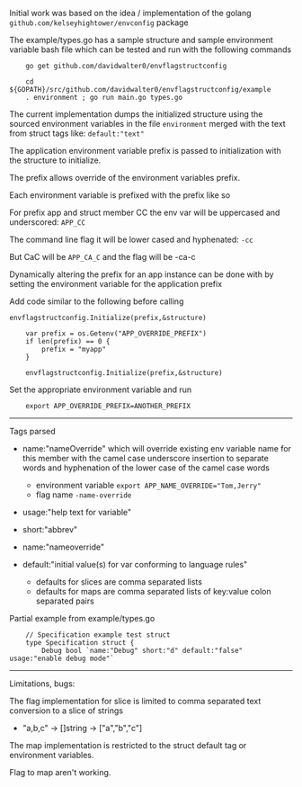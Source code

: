 
Initial work was based on the idea / implementation of the golang
`github.com/kelseyhightower/envconfig` package


The example/types.go has a sample structure and sample environment
variable bash file which can be tested and run with the following
commands


```
    go get github.com/davidwalter0/envflagstructconfig

    cd ${GOPATH}/src/github.com/davidwalter0/envflagstructconfig/example
    . environment ; go run main.go types.go

```

The current implementation dumps the initialized structure using the
sourced environment variables in the file `environment` merged with
the text from struct tags like: `default:"text"`

The application environment variable prefix is passed to
initialization with the structure to initialize.

The prefix allows override of the environment variables prefix.

Each environment variable is prefixed with the prefix like so

For prefix app and struct member CC the env var will be uppercased and
underscored: `APP_CC`

The command line flag it will be lower cased and hyphenated: `-cc`

But CaC will be `APP_CA_C` and the flag will be -ca-c

Dynamically altering the prefix for an app instance can be done with
by setting the environment variable for the application prefix

Add code similar to the following before calling

`envflagstructconfig.Initialize(prefix,&structure)`

```
	var prefix = os.Getenv("APP_OVERRIDE_PREFIX")
	if len(prefix) == 0 {
		prefix = "myapp"
	}

    envflagstructconfig.Initialize(prefix,&structure)
```

Set the appropriate environment variable and run

```
    export APP_OVERRIDE_PREFIX=ANOTHER_PREFIX
```

---

Tags parsed

- name:"nameOverride" which will override existing env variable name
  for this member with the camel case underscore insertion to separate
  words and hyphenation of the lower case of the camel case words
  - environment variable
    `export APP_NAME_OVERRIDE="Tom,Jerry"`
  - flag name
    `-name-override`

- usage:"help text for variable"
- short:"abbrev"
- name:"nameoverride"
- default:"initial value(s) for var conforming to language rules"
  - defaults for slices are comma separated lists
  - defaults for maps are comma separated lists of key:value colon
    separated pairs

Partial example from example/types.go

```
    // Specification example test struct
    type Specification struct {
        Debug bool `name:"Debug" short:"d" default:"false" usage:"enable debug mode"`

```

    
---

Limitations, bugs:

The flag implementation for slice is limited to comma separated text
conversion to a slice of strings

- "a,b,c" -> []string -> ["a","b","c"]

The map implementation is restricted to the struct default tag or
environment variables. 

Flag to map aren't working.
